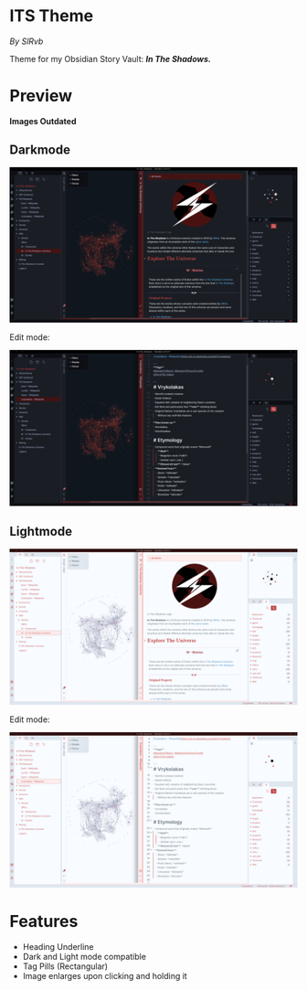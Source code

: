 # ITS Theme
*By SlRvb*

Theme for my Obsidian Story Vault: ***In The Shadows.***


# Preview
**Images Outdated**

## Darkmode

![](Darkmode.png)

Edit mode:

![](Darkmode-Editing.png)


## Lightmode

![](Lightmode.png)

Edit mode:

![](Lightmode-Editing.png)

# Features
- Heading Underline
- Dark and Light mode compatible
- Tag Pills (Rectangular)
- Image enlarges upon clicking and holding it 